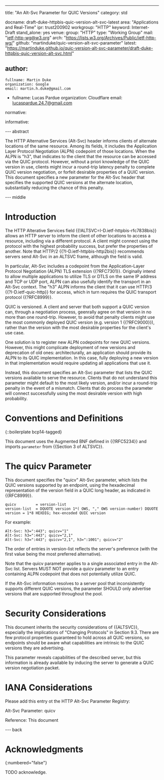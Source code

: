 ---
title: "An Alt-Svc Parameter for QUIC Versions"
category: std

docname: draft-duke-httpbis-quic-version-alt-svc-latest
area: "Applications and Real-Time"
ipr: trust200902
workgroup: "HTTP"
keyword: Internet-Draft
stand_alone: yes
venue:
  group: "HTTP"
  type: "Working Group"
  mail: "ietf-http-wg@w3.org"
  arch: "https://lists.w3.org/Archives/Public/ietf-http-wg/"
  github: "martinduke/quic-version-alt-svc-parameter"
  latest: "https://martinduke.github.io/quic-version-alt-svc-parameter/draft-duke-httpbis-quic-version-alt-svc.html"

author:
 -
    fullname: Martin Duke
    organization: Google
    email: martin.h.duke@gmail.com

 -
    fullname: Lucas Pardue
    organization: Cloudflare
    email: lucaspardue.24.7@gmail.com

normative:


informative:


--- abstract

The HTTP Alternative Services (Alt-Svc) header informs clients of alternate
locations of the same resource. Among its fields, it includes the Application
Layer Protocol Negotiation (ALPN) codepoint of those locations. When the ALPN
is "h3", that indicates to the client that the resource can be accessed via the
QUIC protocol. However, without a priori knowledge of the QUIC version in use,
clients might incur a round-trip latency penalty to complete QUIC version
negotiation, or forfeit desirable properties of a QUIC version. This document
specifies a new parameter for the Alt-Svc header that specifies the supported
QUIC versions at the alternate location, substantially reducing the chance of
this penalty.


--- middle

# Introduction

The HTTP Alterative Services field {{!ALTSVC=I-D.ietf-httpbis-rfc7838bis}}
allows an HTTP server to inform the client of other locations to access a
resource, including via a different protocol. A client might connect using the
protocol with the highest probability success, but prefer the properties of
another. Note that  HTTP/2 {{?I-D.ietf-httpbis-http2bis}} recommends servers
send Alt-Svc in an ALTSVC frame, although the field is valid.

In particular, Alt-Svc includes a codepoint from the Application-Layer Protocol
Negotiation (ALPN) TLS extension {{?RFC7301}}. Originally intend to allow
multiple applications to utilize TLS or DTLS on the same IP address and TCP or
UDP port, ALPN can also usefully identify the transport in an Alt-Svc context.
The "h3" ALPN informs the client that it can use HTTP/3 {{?I-D.ietf-quic-http}}
for access, which in turn requires the QUIC transport protocol {{?RFC8999}}.

QUIC is versioned. A client and server that both support a QUIC version can,
through a negotiation process, geenrally agree on that version in no more than
one round-trip. However, to avoid that penalty clients might use the most
commonly deployed QUIC version (e.g. version 1 {{?RFC9000}}), rather than the
version with the most desirable properties for the client's use case.

One solution is to register new ALPN codepoints for new QUIC versions. However,
this might complicate deployment of new versions and deprecation of old ones:
architecturally, an application should provide its ALPN to its QUIC
implementation. In this case, fully deploying a new version in that
implementation would require updating all applications that use it.

Instead, this document specifies an Alt-Svc parameter that lists the QUIC
versions available to serve the resource. Clients that do not understand this
parameter might default to the most likely version, and/or incur a round-trip
penalty in the event of a mismatch. Clients that do process the parameter will
connect successfully using the most desirable version with high probability.


# Conventions and Definitions

{::boilerplate bcp14-tagged}

This document uses the Augmented BNF defined in {{!RFC5234}} and imports
`parameter` from {{Section 3 of ALTSVC}}.

# The quicv Parameter

This document specifies the "quicv" Alt-Svc parameter, which lists the QUIC
versions supported by an endpoint, using the hexadecimal representation of the
version field in a QUIC long header, as indicated in {{RFC8999}}.

~~~ abnf
quicv         = version-list
version-list  = DQUOTE version 1*( OWS, "," OWS version-number) DQUOTE
version = 1*8 HEXDIG; hex-encoded QUIC version
~~~

For example:

~~~
Alt-Svc: h3=":443"; quicv="1"
Alt-Svc: h3=":443"; quicv="2,1"
Alt-Svc: h3=":443"; quicv="2,1", h3=":1001"; quicv="2"
~~~

The order of entries in version-list reflects the server's preference (with the
first value being the most preferred alternative).

Note that the quicv parameter applies to a single associated entry in the
Alt-Svc list. Servers MUST NOT provide a quicv parameter to an entry containing
ALPN codepoint that does not potentially utilize QUIC.

If the Alt-Svc information resolves to a server pool that inconsistently
supports different QUIC versions, the parameter SHOULD only advertise versions
that are supported throughout the pool.

# Security Considerations


This document inherits the security considerations of {{ALTSVC}}, especially
the implications of "Changing Protocols" in Section 9.3. There are few
protocol properties guaranteed to hold across all QUIC versions, so endpoints
should be aware what capabilities are intrinsic to the QUIC versions they are
advertising.

This parameter reveals capabilities of the described server, but this
information is already available by inducing the server to generate a QUIC
version negotiation packet.


# IANA Considerations

Please add this entry ot the HTTP Alt-Svc Parameter Registry:

Alt-Svc Parameter: quicv

Reference: This document


--- back

# Acknowledgments
{:numbered="false"}

TODO acknowledge.
